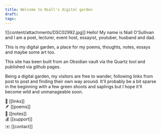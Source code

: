 ```yaml
---
title: Welcome to Niall's digital garden
draft: 
tags:
---
```

![[content/attachments/DSC02992.jpg]]
Hello! My name is Niall O'Sullivan and I am a poet, lecturer, event host, essayist, youtuber, husband and dad.

This is my digital garden, a place for my poems, thoughts, notes, essays and maybe some art too. 

This site has been built from an Obsidian vault via the Quartz tool and published via github pages.

Being a digital garden, my visitors are free to wander, following links from post to post and finding their own way around. It'll probably be a bit sparse in the beginning with a few green shoots and saplings but I hope it'll become wild and unmanageable soon. 

🔗 [[links]]  
🪶 [[poems]]  
📝 [[notes]]  
💰 [[support]]  
✉️ [[contact]]  



